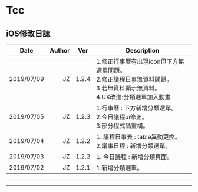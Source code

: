 # Tcc

## iOS修改日誌
| Date       | Author | Ver   | Description                                                                                                                                                                                                                                                                                                                                                                       |
| ---------- | -----: | ----- | --------------------------------------------------------------------------------------------------------------------------------------------------------------------------------------------------------------------------------------------------------------------------------------------------------------------------------------------------------------------------------- |
| 2019/07/09 |     JZ | 1.2.4| 1.修正行事曆有出現icon但下方無選單問題。<br>2.修正議程日事無資料問題。<br>3.若無資料顯示無資料。<br>4.UX改進:分類選單加入動畫|
| 2019/07/05 |     JZ | 1.2.3| 1.行事曆 : 下方新增分類選單。<br>2.今日議程ui修正。<br>3.部分程式碼重構。|
| 2019/07/04 |     JZ | 1.2.2| 1. 議程日事表 : table異動更換。<br>2.議事日程 : 新增分類選單。|
| 2019/07/03 |     JZ | 1.2.2| 1. 今日議程 : 新增分類頁面。|
| 2019/07/02 |     JZ | 1.2.1| 1.新增分類選單。|


___
___









